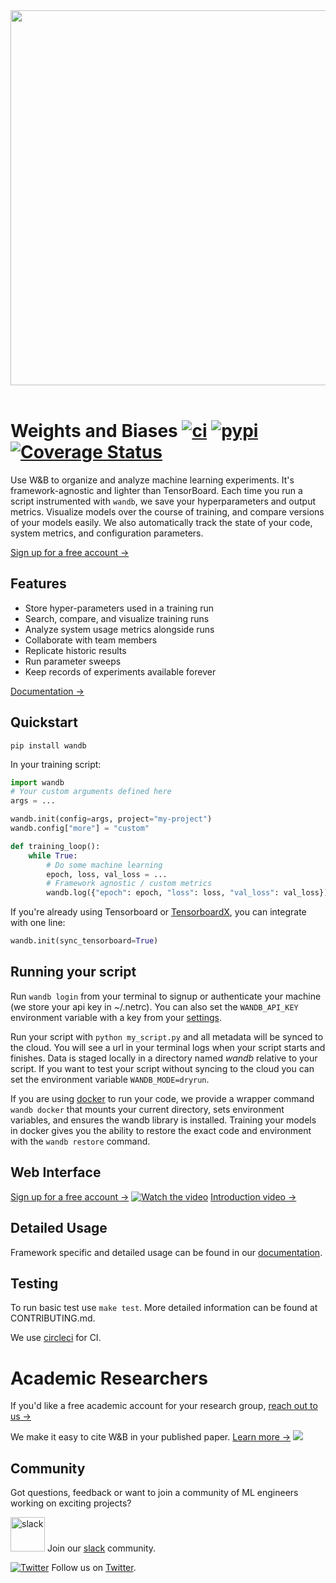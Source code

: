<div align="center">
  <img src="https://i.imgur.com/RUtiVzH.png" width="600" /><br><br>
</div>

# Weights and Biases [![ci](https://circleci.com/gh/wandb/client.svg?style=svg)](https://circleci.com/gh/wandb/client) [![pypi](https://img.shields.io/pypi/v/wandb.svg)](https://pypi.python.org/pypi/wandb) [![Coverage Status](https://coveralls.io/repos/github/wandb/client/badge.svg)](https://coveralls.io/github/wandb/client)

Use W&B to organize and analyze machine learning experiments. It's framework-agnostic and lighter than TensorBoard. Each time you run a script instrumented with `wandb`, we save your hyperparameters and output metrics. Visualize models over the course of training, and compare versions of your models easily. We also automatically track the state of your code, system metrics, and configuration parameters.

[Sign up for a free account →](https://wandb.com)

## Features

-   Store hyper-parameters used in a training run
-   Search, compare, and visualize training runs
-   Analyze system usage metrics alongside runs
-   Collaborate with team members
-   Replicate historic results
-   Run parameter sweeps
-   Keep records of experiments available forever

[Documentation →](https://docs.wandb.com)

## Quickstart

```shell
pip install wandb
```

In your training script:

```python
import wandb
# Your custom arguments defined here
args = ...

wandb.init(config=args, project="my-project")
wandb.config["more"] = "custom"

def training_loop():
    while True:
        # Do some machine learning
        epoch, loss, val_loss = ...
        # Framework agnostic / custom metrics
        wandb.log({"epoch": epoch, "loss": loss, "val_loss": val_loss})
```

If you're already using Tensorboard or [TensorboardX](https://github.com/lanpa/tensorboardX), you can integrate with one line:

```python
wandb.init(sync_tensorboard=True)
```

## Running your script

Run `wandb login` from your terminal to signup or authenticate your machine (we store your api key in ~/.netrc). You can also set the `WANDB_API_KEY` environment variable with a key from your [settings](https://app.wandb.ai/settings).

Run your script with `python my_script.py` and all metadata will be synced to the cloud. You will see a url in your terminal logs when your script starts and finishes. Data is staged locally in a directory named _wandb_ relative to your script. If you want to test your script without syncing to the cloud you can set the environment variable `WANDB_MODE=dryrun`.

If you are using [docker](https://docker.com) to run your code, we provide a wrapper command `wandb docker` that mounts your current directory, sets environment variables, and ensures the wandb library is installed. Training your models in docker gives you the ability to restore the exact code and environment with the `wandb restore` command.

## Web Interface

[Sign up for a free account →](https://wandb.com)
[![Watch the video](https://i.imgur.com/PW0Ejlc.png)](https://youtu.be/EeqhOSvNX-A)
[Introduction video →](https://youtu.be/EeqhOSvNX-A)

## Detailed Usage

Framework specific and detailed usage can be found in our [documentation](http://docs.wandb.com/).

## Testing

To run basic test use `make test`.  More detailed information can be found at CONTRIBUTING.md.

We use [circleci](https://circleci.com) for CI.

# Academic Researchers
If you'd like a free academic account for your research group, [reach out to us →](https://www.wandb.com/academic)

We make it easy to cite W&B in your published paper. [Learn more →](https://www.wandb.com/academic)
[![](https://i.imgur.com/loKLiez.png)](https://www.wandb.com/academic)

## Community
Got questions, feedback or want to join a community of ML engineers working on exciting projects?

<a href="https://bit.ly/slack-forum"><img src="https://svgshare.com/i/M93.svg" alt="slack" width="55"/></a> Join our [slack](https://bit.ly/slack-forum) community.

[![Twitter](https://img.shields.io/twitter/follow/weights_biases?style=social)](https://twitter.com/weights_biases) Follow us on [Twitter](https://twitter.com/weights_biases).
